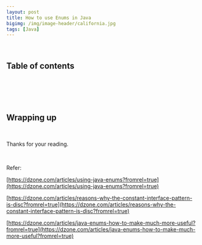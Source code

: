 ```yaml
---
layout: post
title: How to use Enums in Java
bigimg: /img/image-header/california.jpg
tags: [Java]
---
```




<br>

## Table of contents




<br>

## 




<br>

## Wrapping up



<br>

Thanks for your reading.

<br>

Refer:

[https://dzone.com/articles/using-java-enums?fromrel=true](https://dzone.com/articles/using-java-enums?fromrel=true)

[https://dzone.com/articles/reasons-why-the-constant-interface-pattern-is-disc?fromrel=true](https://dzone.com/articles/reasons-why-the-constant-interface-pattern-is-disc?fromrel=true)

[https://dzone.com/articles/java-enums-how-to-make-much-more-useful?fromrel=true](https://dzone.com/articles/java-enums-how-to-make-much-more-useful?fromrel=true)